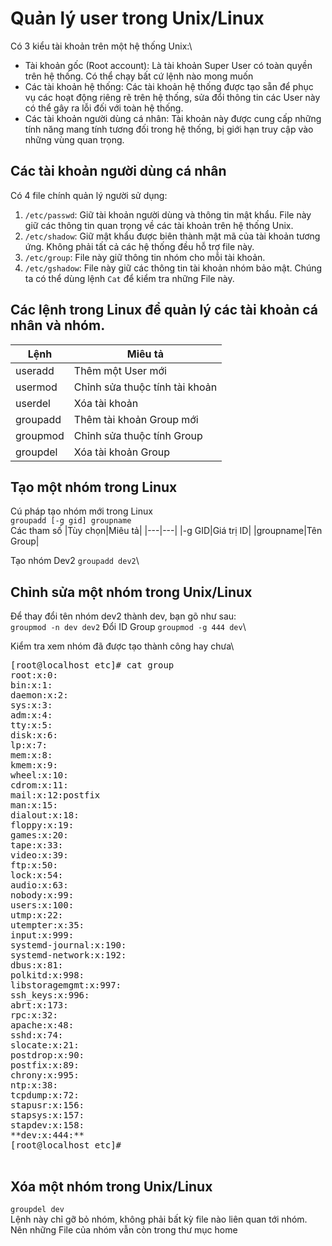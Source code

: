 # Quản lý user trong Unix/Linux
Có 3 kiểu tài khoản trên một hệ thống Unix:\
- Tài khoản gốc (Root account): Là tài khoản Super User có toàn quyền trên hệ thống. Có thể chạy bất cứ lệnh nào mong muốn
- Các tài khoản hệ thống: Các tài khoản hệ thống được tạo sẵn để phục vụ các hoạt động riêng rẽ trên hệ thống, sửa đổi thông tin các User này có thể gây ra lỗi đối với toàn hệ thống.
- Các tài khoản người dùng cá nhân: Tài khoản này được cung cấp những tính năng mang tính tương đối trong hệ thống, bị giới hạn truy cập vào những vùng quan trọng.

## Các tài khoản người dùng cá nhân
Có 4 file chính quản lý người sử dụng:
1. `/etc/passwd`: Giữ tài khoản người dùng và thông tin mật khẩu. File này giữ các thông tin quan trọng về các tài khoản trên hệ thống Unix.
2. `/etc/shadow`: Giữ mật khẩu được biên thành mật mã của tài khoản tương ứng. Không phải tất cả các hệ thống đều hỗ trợ file này.
3. `/etc/group`: File này giữ thông tin nhóm cho mỗi tài khoản.
4. `/etc/gshadow`: File này giữ các thông tin tài khoản nhóm bảo mật.
Chúng ta có thể dùng lệnh `Cat` để kiểm tra những File này.

## Các lệnh trong Linux để quản lý các tài khoản cá nhân và nhóm.
|Lệnh|Miêu tả|
|---|---|
|useradd|Thêm một User mới|
|usermod|Chỉnh sửa thuộc tính tài khoản|
|userdel|Xóa tài khoản|
|groupadd|Thêm tài khoản Group mới|
|groupmod|Chỉnh sửa thuộc tính Group|
|groupdel|Xóa tài khoản Group|

## Tạo một nhóm trong Linux
Cú pháp tạo nhóm mới trong Linux\
`groupadd [-g gid] groupname`\
Các tham số
|Tùy chọn|Miêu tả|
|---|---|
|-g GID|Giá trị ID|
|groupname|Tên Group|

Tạo nhóm Dev2 `groupadd dev2`\
## Chỉnh sửa một nhóm trong Unix/Linux
Để thay đổi tên nhóm dev2 thành dev, bạn gõ như sau:\
`groupmod -n dev dev2`
Đổi ID Group
`groupmod -g 444 dev`\

Kiểm tra xem nhóm đã được tạo thành công hay chưa\

<pre>[root@localhost etc]# cat group
root:x:0:
bin:x:1:
daemon:x:2:
sys:x:3:
adm:x:4:
tty:x:5:
disk:x:6:
lp:x:7:
mem:x:8:
kmem:x:9:
wheel:x:10:
cdrom:x:11:
mail:x:12:postfix
man:x:15:
dialout:x:18:
floppy:x:19:
games:x:20:
tape:x:33:
video:x:39:
ftp:x:50:
lock:x:54:
audio:x:63:
nobody:x:99:
users:x:100:
utmp:x:22:
utempter:x:35:
input:x:999:
systemd-journal:x:190:
systemd-network:x:192:
dbus:x:81:
polkitd:x:998:
libstoragemgmt:x:997:
ssh_keys:x:996:
abrt:x:173:
rpc:x:32:
apache:x:48:
sshd:x:74:
slocate:x:21:
postdrop:x:90:
postfix:x:89:
chrony:x:995:
ntp:x:38:
tcpdump:x:72:
stapusr:x:156:
stapsys:x:157:
stapdev:x:158:
**dev:x:444:**
[root@localhost etc]#

</pre>

## Xóa một nhóm trong Unix/Linux
`groupdel dev`\
Lệnh này chỉ gỡ bỏ nhóm, không phải bất kỳ file nào liên quan tới nhóm. Nên những File của nhóm vẫn còn trong thư mục home
